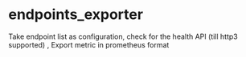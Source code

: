 # endpoints_exporter
Take endpoint list as configuration, check for the health API (till http3 supported) , Export metric in prometheus format
